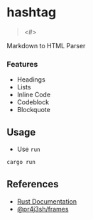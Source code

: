 # hashtag

> <#>

Markdown to HTML Parser

### Features

- Headings
- Lists
- Inline Code
- Codeblock
- Blockquote

## Usage

- Use `run`

```bash
cargo run
```

## References

- [Rust Documentation](https://www.rust-lang.org/learn/get-started)
- [@pr4j3sh/frames](https://github.com/pr4j3sh/frames)
